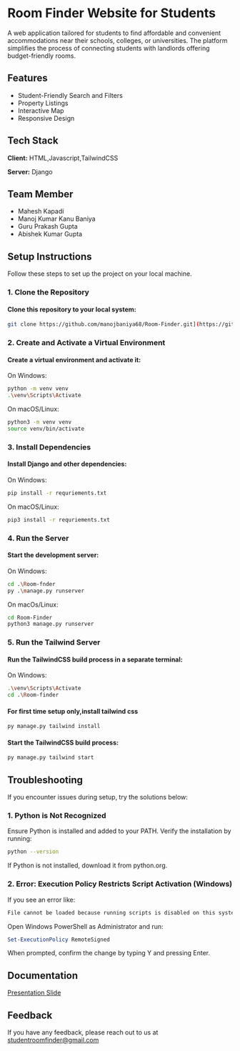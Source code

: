 # Room Finder Website for Students

A web application tailored for students to find affordable and convenient accommodations near their schools, colleges, or universities. The platform simplifies the process of connecting students with landlords offering budget-friendly rooms.
## Features

- Student-Friendly Search and Filters
- Property Listings
- Interactive Map
- Responsive Design
## Tech Stack

**Client:** HTML,Javascript,TailwindCSS

**Server:** Django
## Team Member

- Mahesh Kapadi
- Manoj Kumar Kanu Baniya
- Guru Prakash Gupta
- Abishek Kumar Gupta

## Setup Instructions

Follow these steps to set up the project on your local machine.


### 1. Clone the Repository
#### Clone this repository to your local system:
```bash
git clone https://github.com/manojbaniya68/Room-Finder.git](https://github.com/guptaguruprakash/Room-finder.git
```
### 2. Create and Activate a Virtual Environment
#### Create a virtual environment and activate it:
On Windows:
```bash
python -m venv venv
.\venv\Scripts\Activate
```
On macOS/Linux:
```bash
python3 -m venv venv 
source venv/bin/activate
```
### 3. Install Dependencies
#### Install Django and other dependencies:
On Windows:
```bash
pip install -r requriements.txt
```
On macOS/Linux:
```bash
pip3 install -r requriements.txt

```
### 4. Run the Server
#### Start the development server:
On Windows:
```bash
cd .\Room-fnder
py .\manage.py runserver
```

On macOs/Linux:
```bash
cd Room-Finder  
python3 manage.py runserver 
```
### 5. Run the Tailwind Server
#### Run the TailwindCSS build process in a separate terminal:
On Windows:
```bash
.\venv\Scripts\Activate
cd .\Room-finder
```
#### For first time setup only,install tailwind css
```bash
py manage.py tailwind install
```
#### Start the TailwindCSS build process:
```bash
py manage.py tailwind start
```

## Troubleshooting

If you encounter issues during setup, try the solutions below:

### 1. Python is Not Recognized
Ensure Python is installed and added to your PATH.
Verify the installation by running:
```bash
python --version
```
If Python is not installed, download it from python.org.
### 2. Error: Execution Policy Restricts Script Activation (Windows)
If you see an error like:
```bash
File cannot be loaded because running scripts is disabled on this system.
```
Open Windows PowerShell as Administrator and run:
```powershell
Set-ExecutionPolicy RemoteSigned
```
When prompted, confirm the change by typing Y and pressing Enter.
## Documentation

[Presentation Slide](https://linktodocumentation)
## Feedback

If you have any feedback, please reach out to us at studentroomfinder@gmail.com





